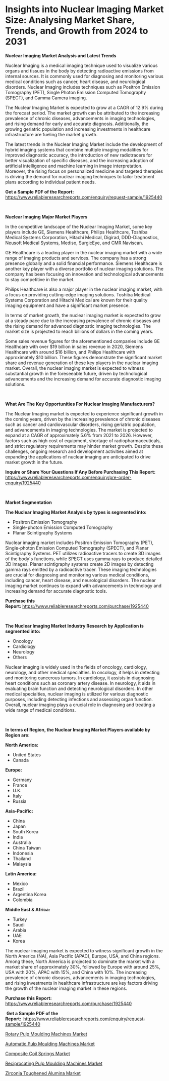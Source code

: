 <p><h1>Insights into Nuclear Imaging Market Size: Analysing Market Share, Trends, and Growth from 2024 to 2031</h1></p><p><strong>Nuclear Imaging Market Analysis and Latest Trends</strong></p>
<p><p>Nuclear Imaging is a medical imaging technique used to visualize various organs and tissues in the body by detecting radioactive emissions from internal sources. It is commonly used for diagnosing and monitoring various medical conditions such as cancer, heart disease, and neurological disorders. Nuclear Imaging includes techniques such as Positron Emission Tomography (PET), Single Photon Emission Computed Tomography (SPECT), and Gamma Camera imaging.</p><p>The Nuclear Imaging Market is expected to grow at a CAGR of 12.9% during the forecast period. The market growth can be attributed to the increasing prevalence of chronic diseases, advancements in imaging technologies, and rising demand for early and accurate diagnosis. Additionally, the growing geriatric population and increasing investments in healthcare infrastructure are fueling the market growth.</p><p>The latest trends in the Nuclear Imaging Market include the development of hybrid imaging systems that combine multiple imaging modalities for improved diagnostic accuracy, the introduction of new radiotracers for better visualization of specific diseases, and the increasing adoption of artificial intelligence and machine learning in image interpretation. Moreover, the rising focus on personalized medicine and targeted therapies is driving the demand for nuclear imaging techniques to tailor treatment plans according to individual patient needs.</p></p>
<p><strong>Get a Sample PDF of the Report:&nbsp;</strong> <a href="https://www.reliableresearchreports.com/enquiry/request-sample/1925440">https://www.reliableresearchreports.com/enquiry/request-sample/1925440</a></p>
<p>&nbsp;</p>
<p><strong>Nuclear Imaging Major Market Players</strong></p>
<p><p>In the competitive landscape of the Nuclear Imaging Market, some key players include GE, Siemens Healthcare, Philips Healthcare, Toshiba Medical Systems Corporation, Hitachi Medical, Digirad, DDD-Diagnostics, Neusoft Medical Systems, Mediso, SurgicEye, and CMR Naviscan.</p><p>GE Healthcare is a leading player in the nuclear imaging market with a wide range of imaging products and services. The company has a strong presence globally and a solid financial performance. Siemens Healthcare is another key player with a diverse portfolio of nuclear imaging solutions. The company has been focusing on innovation and technological advancements to stay competitive in the market.</p><p>Philips Healthcare is also a major player in the nuclear imaging market, with a focus on providing cutting-edge imaging solutions. Toshiba Medical Systems Corporation and Hitachi Medical are known for their quality imaging equipment and have a significant market presence.</p><p>In terms of market growth, the nuclear imaging market is expected to grow at a steady pace due to the increasing prevalence of chronic diseases and the rising demand for advanced diagnostic imaging technologies. The market size is projected to reach billions of dollars in the coming years.</p><p>Some sales revenue figures for the aforementioned companies include GE Healthcare with over $19 billion in sales revenue in 2020, Siemens Healthcare with around $16 billion, and Philips Healthcare with approximately $10 billion. These figures demonstrate the significant market share and revenue generation of these key players in the nuclear imaging market. Overall, the nuclear imaging market is expected to witness substantial growth in the foreseeable future, driven by technological advancements and the increasing demand for accurate diagnostic imaging solutions.</p></p>
<p>&nbsp;</p>
<p><strong>What Are The Key Opportunities For Nuclear Imaging Manufacturers?</strong></p>
<p><p>The Nuclear Imaging market is expected to experience significant growth in the coming years, driven by the increasing prevalence of chronic diseases such as cancer and cardiovascular disorders, rising geriatric population, and advancements in imaging technologies. The market is projected to expand at a CAGR of approximately 5.6% from 2021 to 2026. However, factors such as high cost of equipment, shortage of radiopharmaceuticals, and strict regulatory requirements may hinder market growth. Despite these challenges, ongoing research and development activities aimed at expanding the applications of nuclear imaging are anticipated to drive market growth in the future.</p></p>
<p><strong>Inquire or Share Your Questions If Any Before Purchasing This Report:</strong> <a href="https://www.reliableresearchreports.com/enquiry/pre-order-enquiry/1925440">https://www.reliableresearchreports.com/enquiry/pre-order-enquiry/1925440</a></p>
<p>&nbsp;</p>
<p><strong>Market Segmentation</strong></p>
<p><strong>The Nuclear Imaging Market Analysis by types is segmented into:</strong></p>
<p><ul><li>Positron Emission Tomography</li><li>Single-photon Emission Computed Tomography</li><li>Planar Scintigraphy Systems</li></ul></p>
<p><p>Nuclear imaging market includes Positron Emission Tomography (PET), Single-photon Emission Computed Tomography (SPECT), and Planar Scintigraphy Systems. PET utilizes radioactive tracers to create 3D images of the body's functions, while SPECT uses gamma rays to produce detailed 3D images. Planar scintigraphy systems create 2D images by detecting gamma rays emitted by a radioactive tracer. These imaging technologies are crucial for diagnosing and monitoring various medical conditions, including cancer, heart disease, and neurological disorders. The nuclear imaging market continues to expand with advancements in technology and increasing demand for accurate diagnostic tools.</p></p>
<p><strong>Purchase this Report:&nbsp;</strong><a href="https://www.reliableresearchreports.com/purchase/1925440">https://www.reliableresearchreports.com/purchase/1925440</a></p>
<p>&nbsp;</p>
<p><strong>The Nuclear Imaging Market Industry Research by Application is segmented into:</strong></p>
<p><ul><li>Oncology</li><li>Cardiology</li><li>Neurology</li><li>Others</li></ul></p>
<p><p>Nuclear imaging is widely used in the fields of oncology, cardiology, neurology, and other medical specialties. In oncology, it helps in detecting and monitoring cancerous tumors. In cardiology, it assists in diagnosing heart conditions such as coronary artery disease. In neurology, it aids in evaluating brain function and detecting neurological disorders. In other medical specialties, nuclear imaging is utilized for various diagnostic purposes, including detecting infections and assessing organ function. Overall, nuclear imaging plays a crucial role in diagnosing and treating a wide range of medical conditions.</p></p>
<p>&nbsp;</p>
<p><strong>In terms of Region, the Nuclear Imaging Market Players available by Region are:</strong></p>
<p>
    <p> <strong> North America: </strong>
        <ul>
            <li>United States</li>
            <li>Canada</li>
        </ul>
        </p> 
    <p> <strong> Europe: </strong>
        <ul>
            <li>Germany</li>
            <li>France</li>
            <li>U.K.</li>
            <li>Italy</li>
            <li>Russia</li>
        </ul>
        </p> 
    <p> <strong> Asia-Pacific: </strong>
        <ul>
            <li>China</li>
            <li>Japan</li>
            <li>South Korea</li>
            <li>India</li>
            <li>Australia</li>
            <li>China Taiwan</li>
            <li>Indonesia</li>
            <li>Thailand</li>
            <li>Malaysia</li>
        </ul>
        </p> 
    <p> <strong> Latin America: </strong>
        <ul>
            <li>Mexico</li>
            <li>Brazil</li>
            <li>Argentina Korea</li>
            <li>Colombia</li>
        </ul>
        </p> 
    <p> <strong> Middle East & Africa: </strong>
        <ul>
            <li>Turkey</li>
            <li>Saudi</li>
            <li>Arabia</li>
            <li>UAE</li>
            <li>Korea</li>
        </ul>
    </p>
    </p>
<p><p>The nuclear imaging market is expected to witness significant growth in the North America (NA), Asia Pacific (APAC), Europe, USA, and China regions. Among these, North America is projected to dominate the market with a market share of approximately 30%, followed by Europe with around 25%, USA with 20%, APAC with 15%, and China with 10%. The increasing prevalence of chronic diseases, advancements in imaging technologies, and rising investments in healthcare infrastructure are key factors driving the growth of the nuclear imaging market in these regions.</p></p>
<p><strong>Purchase this Report: </strong><a href="https://www.reliableresearchreports.com/purchase/1925440">https://www.reliableresearchreports.com/purchase/1925440</a></p>
<p>&nbsp;<strong>Get a Sample PDF of the Report:&nbsp;&nbsp;</strong><a href="https://www.reliableresearchreports.com/enquiry/request-sample/1925440">https://www.reliableresearchreports.com/enquiry/request-sample/1925440</a></p>
<p><strong></strong></p>
<p><p><a href="https://summer-dogwood-3e9.notion.site/Rotary-Pulp-Moulding-Machines-Market-Size-Furnishes-Valuable-Information-Encompassing-Market-Share--bdc87c11f41a4444b08c34f3acbd1680">Rotary Pulp Moulding Machines Market</a></p><p><a href="https://lydian-appliance-61d.notion.site/Automatic-Pulp-Moulding-Machines-Market-Size-Focuses-on-Market-Dynamics-In-Depth-Analysis-and-Futur-d51153c1060f460cb49061c77da9f85c">Automatic Pulp Moulding Machines Market</a></p><p><a href="https://view.publitas.com/reportprime-1/composite-coil-springs-market-with-the-goal-of-estimating-the-market-size-and-future-growth-potential-of-various-market-segments-based-on-component-applications-end-user-and-region/">Composite Coil Springs Market</a></p><p><a href="https://forested-sushi-9b0.notion.site/Reciprocating-Pulp-Moulding-Machines-Market-Research-Report-Provides-thorough-Industry-Overview-whi-311807c478de480eb0638418de0fde17">Reciprocating Pulp Moulding Machines Market</a></p><p><a href="https://view.publitas.com/reportprime-1/zirconia-toughened-alumina-market-centers-on-aspects-such-as-market-growth-market-share-market-opportunity-and-projected-forecasts-spanning-from-2024-to-2031/">Zirconia Toughened Alumina Market</a></p></p>